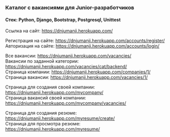 ### Каталог c вакансиями для Junior-разработчиков
#### Стек: Python, Django, Bootstrap, Postgresql, Unittest

Ccылка на сайт: https://dnjumanji.herokuapp.com/

Регистрация на сайте: https://dnjumanji.herokuapp.com/accounts/register/  
Авторизация на сайте: https://dnjumanji.herokuapp.com/accounts/login/  

Все вакансии: https://dnjumanji.herokuapp.com/vacancies/  
Вакансии по заданной категории: https://dnjumanji.herokuapp.com/vacancies/cat/backend/  
Страница компании: https://dnjumanji.herokuapp.com/companies/1/  
Страница вакансии: https://dnjumanji.herokuapp.com/vacancies/1/  

Страница для создания своей компании: https://dnjumanji.herokuapp.com/mycompany/  
Страница вакансий своей компании: https://dnjumanji.herokuapp.com/mycompany/vacancies/  

Страница для создания резюме: https://dnjumanji.herokuapp.com/myresume/create/  
Страница для просмотра резюме: https://dnjumanji.herokuapp.com/myresume/  
